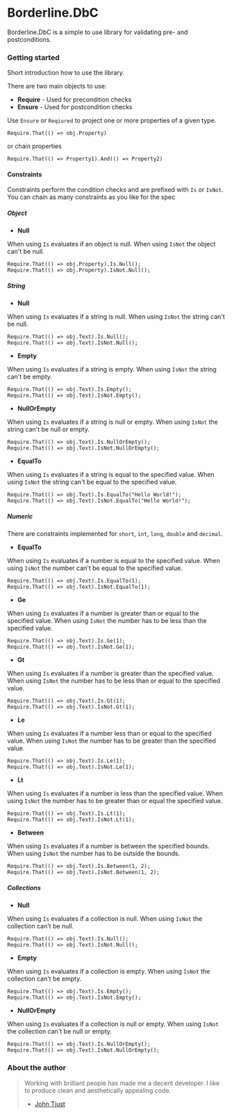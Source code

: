 # Borderline.DbC #

Borderline.DbC is a simple to use library for validating pre- and postconditions.

### Getting started ###

Short introduction how to use the library.

There are two main objects to use:

* **Require** - Used for precondition checks
* **Ensure** - Used for postcondition checks

Use `Ensure` or `Reqiured` to project one or more properties of a given type.

	Require.That(() => obj.Property)

or chain properties

	Require.That(() => Property1).And(() => Property2)

#### Constraints ####

Constraints perform the condition checks and are prefixed with `Is` or `IsNot`. You can chain as many constraints as you like for the spec

##### Object #####

* **Null**

When using `Is` evaluates if an object is null. When using `IsNot` the object can't be null.

	Require.That(() => obj.Property).Is.Null();
	Require.That(() => obj.Property).IsNot.Null();

##### String #####

* **Null**

When using `Is` evaluates if a string is null. When using `IsNot` the string can't be null.

	Require.That(() => obj.Text).Is.Null();
	Require.That(() => obj.Text).IsNot.Null();

* **Empty**

When using `Is` evaluates if a string is empty. When using `IsNot` the string can't be empty.

	Require.That(() => obj.Text).Is.Empty();
	Require.That(() => obj.Text).IsNot.Empty();

* **NullOrEmpty**

When using `Is` evaluates if a string is null or empty. When using `IsNot` the string can't be null or empty.

	Require.That(() => obj.Text).Is.NullOrEmpty();
	Require.That(() => obj.Text).IsNot.NullOrEmpty();

* **EqualTo**

When using `Is` evaluates if a string is equal to the specified value. When using `IsNot` the string can't be equal to the specified value.

	Require.That(() => obj.Text).Is.EqualTo("Hello World!");
	Require.That(() => obj.Text).IsNot.EqualTo("Hello World!");

##### Numeric #####

There are constraints implemented for `short`, `int`, `long`, `double` and `decimal`.

* **EqualTo**

When using `Is` evaluates if a number is equal to the specified value. When using `IsNot` the number can't be equal to the specified value.

	Require.That(() => obj.Text).Is.EqualTo(1);
	Require.That(() => obj.Text).IsNot.EqualTo(1);

* **Ge**

When using `Is` evaluates if a number is greater than or equal to the specified value. When using `IsNot` the number has to be less than the specified value.

	Require.That(() => obj.Text).Is.Ge(1);
	Require.That(() => obj.Text).IsNot.Ge(1);

* **Gt**

When using `Is` evaluates if a number is greater than the specified value. When using `IsNot` the number has to be less than or equal to the specified value.

	Require.That(() => obj.Text).Is.Gt(1);
	Require.That(() => obj.Text).IsNot.Gt(1);

* **Le**

When using `Is` evaluates if a number less than or equal to the specified value. When using `IsNot` the number has to be greater than the specified value.

	Require.That(() => obj.Text).Is.Le(1);
	Require.That(() => obj.Text).IsNot.Le(1);

* **Lt**

When using `Is` evaluates if a number is less than the specified value. When using `IsNot` the number has to be greater than or equal the specified value.

	Require.That(() => obj.Text).Is.Lt(1);
	Require.That(() => obj.Text).IsNot.Lt(1);

* **Between**

When using `Is` evaluates if a number is between the specified bounds. When using `IsNot` the number has to be outside the bounds.

	Require.That(() => obj.Text).Is.Between(1, 2);
	Require.That(() => obj.Text).IsNot.Between(1, 2);

##### Collections #####

* **Null**

When using `Is` evaluates if a collection is null. When using `IsNot` the collection can't be null.

	Require.That(() => obj.Text).Is.Null();
	Require.That(() => obj.Text).IsNot.Null();

* **Empty**

When using `Is` evaluates if a collection is empty. When using `IsNot` the collection can't be empty.

	Require.That(() => obj.Text).Is.Empty();
	Require.That(() => obj.Text).IsNot.Empty();

* **NullOrEmpty**

When using `Is` evaluates if a collection is null or empty. When using `IsNot` the collection can't be null or empty.

	Require.That(() => obj.Text).Is.NullOrEmpty();
	Require.That(() => obj.Text).IsNot.NullOrEmpty();

### About the author ###

> Working with brilliant people has made me a decent developer. I like to produce clean and aesthetically appealing code.
> - [John Tjust](https://bitbucket.org/glufsaren)